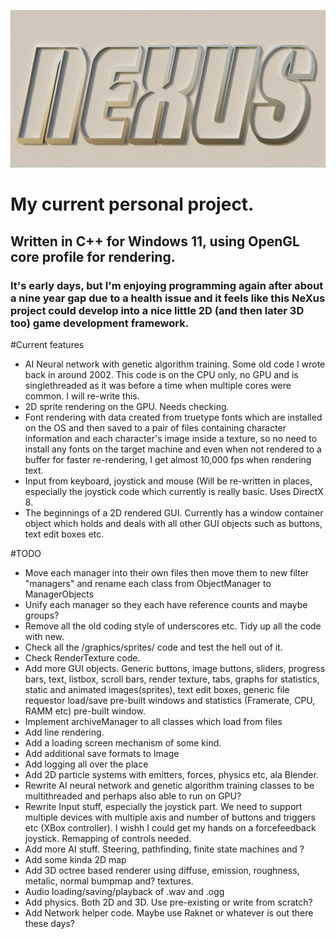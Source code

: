 ![Nexus project logo. Just some text "NeXus" extruded slightly and placed against a quad and the awesome Nishita sky setup within the 3D application Blender to give a natural, outdoors in sunset lighting.](https://github.com/DavidCradock/Nexus/blob/4b3d00e3a4ae0950816c73e66e67e34823163bb7/textures/github_social_image.png)
# My current personal project.
## Written in C++ for Windows 11, using OpenGL core profile for rendering.
### It's early days, but I'm enjoying programming again after about a nine year gap due to a health issue and it feels like this NeXus project could develop into a nice little 2D (and then later 3D too) game development framework.
#Current features
- AI Neural network with genetic algorithm training. Some old code I wrote back in around 2002. This code is on the CPU only, no GPU and is singlethreaded as it was before a time when multiple cores were common. I will re-write this.
- 2D sprite rendering on the GPU. Needs checking.
- Font rendering with data created from truetype fonts which are installed on the OS and then saved to a pair of files containing character information and each character's image inside a texture, so no need to install any fonts on the target machine and even when not rendered to a buffer for faster re-rendering, I get almost 10,000 fps when rendering text.
- Input from keyboard, joystick and mouse (Will be re-written in places, especially the joystick code which currently is really basic. Uses DirectX 8.
- The beginnings of a 2D rendered GUI. Currently has a window container object which holds and deals with all other GUI objects such as buttons, text edit boxes etc.

#TODO

- Move each manager into their own files then move them to new filter "managers" and rename each class from ObjectManager to ManagerObjects
- Unify each manager so they each have reference counts and maybe groups?
- Remove all the old coding style of underscores etc. Tidy up all the code with new.
- Check all the /graphics/sprites/ code and test the hell out of it.
- Check RenderTexture code.
- Add more GUI objects. Generic buttons, image buttons, sliders, progress bars, text, listbox, scroll bars, render texture, tabs, graphs for statistics, static and animated images(sprites), text edit boxes, generic file requestor load/save pre-built windows and statistics (Framerate, CPU, RAMM etc) pre-built window.
- Implement archiveManager to all classes which load from files
- Add line rendering.
- Add a loading screen mechanism of some kind.
- Add additional save formats to Image
- Add logging all over the place
- Add 2D particle systems with emitters, forces, physics etc, ala Blender.
- Rewrite AI neural network and genetic algorithm training classes to be multithreaded and perhaps also able to run on GPU?
- Rewrite Input stuff, especially the joystick part. We need to support multiple devices with multiple axis and number of buttons and triggers etc (XBox controller). I wishh I could get my hands on a forcefeedback joystick. Remapping of controls needed.
- Add more AI stuff. Steering, pathfinding, finite state machines and ?
- Add some kinda 2D map
- Add 3D octree based renderer using diffuse, emission, roughness, metalic, normal bumpmap and? textures.
- Audio loading/saving/playback of .wav and .ogg
- Add physics. Both 2D and 3D. Use pre-existing or write from scratch?
- Add Network helper code. Maybe use Raknet or whatever is out there these days?
